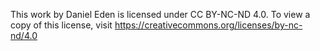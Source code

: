 This work by Daniel Eden is licensed under CC BY-NC-ND 4.0. To view a copy of this license, visit https://creativecommons.org/licenses/by-nc-nd/4.0
